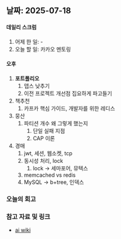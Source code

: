 ## 날짜: 2025-07-18

#### 데일리 스크럼
1. 어제 한 일: -
2. 오늘 할 일: 카카오 멘토링

#### 오후
1. **포트폴리오**
	1. 뎁스 낮추기
	2. 이전 프로젝트 개선점 집요하게 파고들기
2. 책추천
	1. 카프카 핵심 가이드, 개발자를 위한 레디스
3. 뭉산 
	1. 파티션 개수 왜 그렇게 했는지
		1. 단일 실패 지점
		2. CAP 이론
4. 경매
	1. jwt, 세션, 웹소켓, tcp
	2. 동시성 처리, lock
		1. lock -> 세마포어, 뮤텍스
	3. memcached vs redis
	4. MySQL -> b+tree, 인덱스

### 오늘의 회고
> 

### 참고 자료 및 링크
- [ai wiki](https://github.com/100-hours-a-week/14-YG-WIKI/wiki/AI-Wiki)
